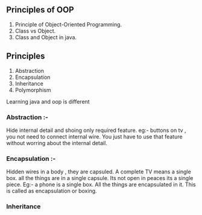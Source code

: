 ## Principles of OOP

1. Principle of Object-Oriented Programming.
2. Class vs Object.
3. Class and Object in java.


## Principles 

1. Abstraction
2. Encapsulation
3. Inheritance
4. Polymorphism


Learning java and oop is different

### Abstraction :-
Hide internal detail and shoing only required feature.
eg:- buttons on tv , you not need to connect internal wire. 
You just have to use that feature without worring about the internal detail.

### Encapsulation :-
Hidden wires in a body , they are capsuled. 
A complete TV means a single box. all the things are in a single capsule.
Its not open in peaces its a single piece. Eg:- a phone is a single box. 
All the things are encapsulated in it. This is called as encapsulation or boxing.


###  Inheritance



















































